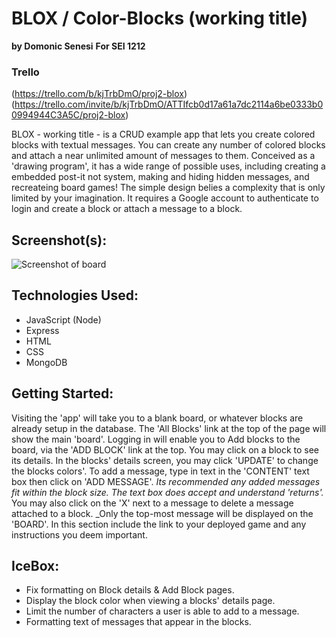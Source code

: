 # BLOX / Color-Blocks (working title)
**by Domonic Senesi**
**For SEI 1212**

### Trello
(https://trello.com/b/kjTrbDmO/proj2-blox)
(https://trello.com/invite/b/kjTrbDmO/ATTIfcb0d17a61a7dc2114a6be0333b00994944C3A5C/proj2-blox)

BLOX - working title - is a CRUD example app that lets you create colored blocks with textual messages. You can create any number of colored blocks and attach a near unlimited amount of messages to them. Conceived as a 'drawing program', it has a wide range of possible uses, including creating a embedded post-it not system, making and hiding hidden messages, and recreateing board games! The simple design belies a complexity that is only limited by your imagination. It requires a Google account to authenticate to login and create a block or attach a message to a block.

## Screenshot(s): 

![Screenshot of board](http://www.sampleurl.com/logo.png) 

## Technologies Used: 
* JavaScript (Node)
* Express 
* HTML 
* CSS
* MongoDB

## Getting Started: 

Visiting the 'app' will take you to a blank board, or whatever blocks are already setup in the database. The 'All Blocks' link at the top of the page will show the main 'board'.  Logging in will enable you to Add blocks to the board, via the 'ADD BLOCK' link at the top. You may click on a block to see its details. In the blocks' details screen, you may click 'UPDATE' to change the blocks colors'. To add a message, type in text in the 'CONTENT' text box then click on 'ADD MESSAGE'. _Its recommended any added messages fit within the block size. The text box does accept and understand 'returns'._ You may also click on the 'X' next to a message to delete a message attached to a block. _Only the top-most message will be displayed on the 'BOARD'.
In this section include the link to your deployed game and any instructions you deem important.

## IceBox:
* Fix formatting on Block details & Add Block pages.
* Display the block color when viewing a blocks' details page.
* Limit the number of characters a user is able to add to a message.
* Formatting text of messages that appear in the blocks.
